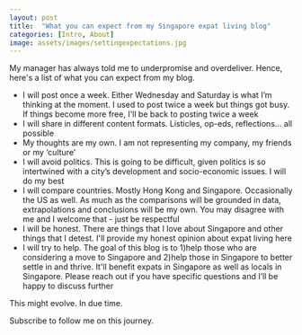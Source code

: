 ```yaml
---
layout: post
title:  "What you can expect from my Singapore expat living blog"
categories: [Intro, About]
image: assets/images/settingexpectations.jpg
---
```

My manager has always told me to underpromise and overdeliver. Hence, here's a list of what you can expect from my blog.

+ I will post once a week. Either Wednesday and Saturday is what I’m thinking at the moment. I used to post twice a week but things got busy. If things become more free, I'll be back to posting twice a week
+ I will share in different content formats. Listicles, op-eds, reflections… all possible
+ My thoughts are my own. I am not representing my company, my friends or my ‘culture'
+ I will avoid politics. This is going to be difficult, given politics is so intertwined with a city’s development and socio-economic issues. I will do my best
+ I will compare countries. Mostly Hong Kong and Singapore. Occasionally the US as well. As much as the comparisons will be grounded in data, extrapolations and conclusions will be my own. You may disagree with me and I welcome that - just be respectful
+ I will be honest. There are things that I love about Singapore and other things that I detest. I'll provide my honest opinion about expat living here
+ I will try to help. The goal of this blog is to 1)help those who are considering a move to Singapore and 2)help those in Singapore to better settle in and thrive. It'll benefit expats in Singapore as well as locals in Singapore. Please reach out if you have specific questions and I’ll be happy to discuss further

This might evolve. In due time.

Subscribe to follow me on this journey.